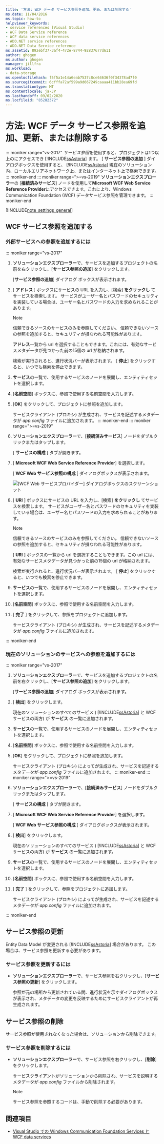 ```yaml
---
title: '方法: WCF データ サービス参照を追加、更新、または削除する'
ms.date: 11/04/2016
ms.topic: how-to
helpviewer_keywords:
- service references [Visual Studio]
- WCF Data Service reference
- WCF data service references
- ADO.NET service references
- ADO.NET Data Service reference
ms.assetid: 892ebf37-3af4-472e-8744-92837677d611
author: ghogen
ms.author: ghogen
manager: jillfra
ms.workload:
- data-storage
ms.openlocfilehash: f5f5a1e14a6eab7537c8ce64636f0f34378ad7f0
ms.sourcegitcommit: 6cfffa72af599a9d667249caaaa411bb28ea69fd
ms.translationtype: MT
ms.contentlocale: ja-JP
ms.lasthandoff: 09/02/2020
ms.locfileid: "85282372"
---
```

# <a name="how-to-add-update-or-remove-a-wcf-data-service-reference"></a>方法: WCF データ サービス参照を追加、更新、または削除する

::: moniker range="vs-2017"
*サービス参照*を使用すると、プロジェクトは1つ以上のにアクセスでき [!INCLUDE[ssAstoria](../data-tools/includes/ssastoria_md.md)] ます。 [ **サービス参照の追加** ] ダイアログボックスを使用すると、 [!INCLUDE[ssAstoria](../data-tools/includes/ssastoria_md.md)] 現在のソリューション内、ローカルエリアネットワーク上、またはインターネット上で検索できます。
::: moniker-end
::: moniker range=">=vs-2019"
**ソリューションエクスプローラー**の [**接続済みサービス**] ノードを使用して**Microsoft WCF Web Service Reference Provider**にアクセスできます。これにより、Windows Communication Foundation (WCF) データサービス参照を管理できます。
::: moniker-end

[!INCLUDE[note_settings_general](../data-tools/includes/note_settings_general_md.md)]

## <a name="add-a-wcf-service-reference"></a>WCF サービス参照を追加する

### <a name="to-add-a-reference-to-an-external-service"></a>外部サービスへの参照を追加するには

::: moniker range="vs-2017"

1. **ソリューションエクスプローラー**で、サービスを追加するプロジェクトの名前を右クリックし、[**サービス参照の追加**] をクリックします。

   [**サービス参照の追加**] ダイアログ ボックスが表示されます。

1. [ **アドレス** ] ボックスにサービスの URL を入力し、[検索] **をクリックし** てサービスを検索します。 サービスがユーザー名とパスワードのセキュリティを実装している場合は、ユーザー名とパスワードの入力を求められることがあります。

    > [!NOTE]
    > 信頼できるソースのサービスのみを参照してください。 信頼できないソースの参照を追加すると、セキュリティが損なわれる可能性があります。

     **アドレス**一覧から url を選択することもできます。これには、有効なサービスメタデータが見つかった前の15個の url が格納されます。

     検索が実行されると、進行状況バーが表示されます。 [ **停止**] をクリックすると、いつでも検索を停止できます。

1. **サービス**の一覧で、使用するサービスのノードを展開し、エンティティセットを選択します。

1. [**名前空間**] ボックスに、参照で使用する名前空間を入力します。

1. [**OK**] をクリックして、プロジェクトに参照を追加します。

     サービスクライアント (プロキシ) が生成され、サービスを記述するメタデータが *app.config* ファイルに追加されます。
::: moniker-end
::: moniker range=">=vs-2019"
1. **ソリューションエクスプローラー**で、[**接続済みサービス**] ノードをダブルクリックまたはタップします。

   [ **サービスの構成** ] タブが開きます。

1. [ **Microsoft WCF Web Service Reference Provider**] を選択します。

   [ **WCF Web サービス参照の構成** ] ダイアログボックスが表示されます。

   ![[WCF Web サービスプロバイダー] ダイアログボックスのスクリーンショット](media/vs-2019/configure-wcf-web-service-reference-dialog.png)


1. [ **URI** ] ボックスにサービスの URL を入力し、[検索] **をクリックし** てサービスを検索します。 サービスがユーザー名とパスワードのセキュリティを実装している場合は、ユーザー名とパスワードの入力を求められることがあります。

    > [!NOTE]
    > 信頼できるソースのサービスのみを参照してください。 信頼できないソースの参照を追加すると、セキュリティが損なわれる可能性があります。

     [ **URI** ] ボックスの一覧から url を選択することもできます。この url には、有効なサービスメタデータが見つかった前の15個の url が格納されます。

     検索が実行されると、進行状況バーが表示されます。 [ **停止**] をクリックすると、いつでも検索を停止できます。

1. **サービス**の一覧で、使用するサービスのノードを展開し、エンティティセットを選択します。

1. [**名前空間**] ボックスに、参照で使用する名前空間を入力します。

1. [ **完了** ] をクリックして、参照をプロジェクトに追加します。

     サービスクライアント (プロキシ) が生成され、サービスを記述するメタデータが *app.config* ファイルに追加されます。

::: moniker-end

### <a name="to-add-a-reference-to-a-service-in-the-current-solution"></a>現在のソリューションのサービスへの参照を追加するには

::: moniker range="vs-2017"

1. **ソリューションエクスプローラー**で、サービスを追加するプロジェクトの名前を右クリックし、[**サービス参照の追加**] をクリックします。

    [**サービス参照の追加**] ダイアログ ボックスが表示されます。

1. [ **検出**] をクリックします。

    現在のソリューションのすべてのサービス ( [!INCLUDE[ssAstoria](../data-tools/includes/ssastoria_md.md)] と WCF サービスの両方) が **サービス** の一覧に追加されます。

1. **サービス**の一覧で、使用するサービスのノードを展開し、エンティティセットを選択します。

1. [**名前空間**] ボックスに、参照で使用する名前空間を入力します。

1. [**OK**] をクリックして、プロジェクトに参照を追加します。

    サービスクライアント (プロキシ) によってが生成され、サービスを記述するメタデータが *app.config* ファイルに追加されます。
::: moniker-end
::: moniker range=">=vs-2019"
1. **ソリューションエクスプローラー**で、[**接続済みサービス**] ノードをダブルクリックまたはタップします。 

   [ **サービスの構成** ] タブが開きます。

1. [ **Microsoft WCF Web Service Reference Provider**] を選択します。

   [ **WCF Web サービス参照の構成** ] ダイアログボックスが表示されます。

1. [ **検出**] をクリックします。

    現在のソリューションのすべてのサービス ( [!INCLUDE[ssAstoria](../data-tools/includes/ssastoria_md.md)] と WCF サービスの両方) が **サービス** の一覧に追加されます。

1. **サービス**の一覧で、使用するサービスのノードを展開し、エンティティセットを選択します。

1. [**名前空間**] ボックスに、参照で使用する名前空間を入力します。

1. [ **完了** ] をクリックして、参照をプロジェクトに追加します。

    サービスクライアント (プロキシ) によってが生成され、サービスを記述するメタデータが *app.config* ファイルに追加されます。

::: moniker-end

## <a name="update-a-service-reference"></a>サービス参照の更新

Entity Data Model が変更される [!INCLUDE[ssAstoria](../data-tools/includes/ssastoria_md.md)] 場合があります。 この場合は、サービス参照を更新する必要があります。

### <a name="to-update-a-service-reference"></a>サービス参照を更新するには

- **ソリューションエクスプローラー**で、サービス参照を右クリックし、[**サービス参照の更新**] をクリックします。

     参照が元の場所から更新されている間、進行状況を示すダイアログボックスが表示され、メタデータの変更を反映するためにサービスクライアントが再生成されます。

## <a name="remove-a-service-reference"></a>サービス参照の削除

サービス参照が使用されなくなった場合は、ソリューションから削除できます。

### <a name="to-remove-a-service-reference"></a>サービス参照を削除するには

- **ソリューションエクスプローラー**で、サービス参照を右クリックし、[**削除**] をクリックします。

     サービスクライアントがソリューションから削除され、サービスを説明するメタデータが *app.config* ファイルから削除されます。

    > [!NOTE]
    > サービス参照を参照するコードは、手動で削除する必要があります。

## <a name="see-also"></a>関連項目

- [Visual Studio での Windows Communication Foundation Services と WCF data services](../data-tools/windows-communication-foundation-services-and-wcf-data-services-in-visual-studio.md)
